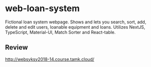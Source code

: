 # web-loan-system

Fictional loan system webpage. Shows and lets you search, sort, add, delete and edit users, loanable equipment and loans. Utilizes NextJS, TypeScript, Material-UI, Match Sorter and React-table.

## Review
http://websyksy2018-14.course.tamk.cloud/
